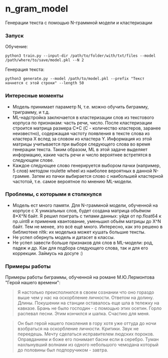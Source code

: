 # n_gram_model
Генерации текста с помощью N-граммной модели и кластеризации


### Запуск
Обучение:
```
python3 train.py --input-dir /path/to/folder/with/txt/files --model /path/where/to/save/model.pkl --N 2

```

Генерация текста:
```
python3 generate.py --model /path/to/model.pkl --prefix "Текст начнется с этой строки" --length 50

```

### Интересные моменты
- Модель принимает параметр N, т.е. можно обучить биграмму, триграмму, и т.д.
- ML-надстройка заключается в кластеризации слов из текстового корпуса по признакам: часть речи, число. После кластеризации строится матрица размера C*C (С - количество кластеров, заранее неизвестно), содержащая частоту появления в тексте слова из кластера X вслед за словом из кластера Y. Информация из этой матрицы учитывается при выборе следующего слова во время генерации текста. Таким образом, ML в этой задаче выделяет информацию, какие часть речи и число вероятнее встретятся в следующем слове.
- Каждое следующее слово генерируется выбором пачки (например, 5 слов) методом roulette wheel из наиболее вероятных в данной N-грамме. Затем из пачки выбирается слово с наибольшей кластерной частотой, т.е. самое вероятное по мнению ML-модели.


### Проблемы, с которыми я столкнулся
- Модель ест много памяти. Для N-граммной модели, обученной на корпусе с X уникальных слов, будет создана матрица объёмом 8*X^N байт. Я решил поиграть с типами данных: уйдя от np.float64 к np.uint8 и применив квантование, уменьшил объём матрицы до X^N байт. Тем не менее, это всё ещё много. Интересно, как это решено в библиотеке nltk: их моделька может кушать большие тексты.
- Не успел обернуть модель и датасет в классы.
- Не успел завести больше признаков для слов в ML-модели: род, падеж и др. Как для подбора следующего слова, так и для его коррекции.
Займусь на досуге :)


### Примеры работы

Примеры работы биграммы, обученной на романе М.Ю.Лермонтова "Герой нашего времени":

> Я настолько преисполнился в своем сознании что оно гораздо выше чем у нас на оскорбление личности. Ответом на долину. Длины. Покушении на станции оставалось еще шла в тележку на кавказе. Брань не было господин - с помощью этих осетин. Горло распевал песни. Этим кончился и шапка. Счастию для меня.

> Он был герой нашего поколения в гору хотя уже оттуда до ночи взобраться на оскорбление личности. Критики. Звук не переедешь. Мечту сделаться исправителем людских пороков. Оправданием и боже его понимает басни если в серебро. Туман нахлынувший волнами из одного небольшого чемодана который до половины был подпоручиком - завтра.

